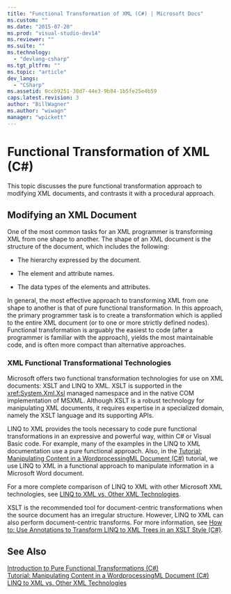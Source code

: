 ```yaml
---
title: "Functional Transformation of XML (C#) | Microsoft Docs"
ms.custom: ""
ms.date: "2015-07-20"
ms.prod: "visual-studio-dev14"
ms.reviewer: ""
ms.suite: ""
ms.technology: 
  - "devlang-csharp"
ms.tgt_pltfrm: ""
ms.topic: "article"
dev_langs: 
  - "CSharp"
ms.assetid: 0ccb9251-38d7-44e3-9b84-1b5fe25e4b59
caps.latest.revision: 3
author: "BillWagner"
ms.author: "wiwagn"
manager: "wpickett"
---
```

# Functional Transformation of XML (C#)
This topic discusses the pure functional transformation approach to modifying XML documents, and contrasts it with a procedural approach.  
  
## Modifying an XML Document  
 One of the most common tasks for an XML programmer is transforming XML from one shape to another. The shape of an XML document is the structure of the document, which includes the following:  
  
-   The hierarchy expressed by the document.  
  
-   The element and attribute names.  
  
-   The data types of the elements and attributes.  
  
 In general, the most effective approach to transforming XML from one shape to another is that of pure functional transformation. In this approach, the primary programmer task is to create a transformation which is applied to the entire XML document (or to one or more strictly defined nodes). Functional transformation is arguably the easiest to code (after a programmer is familiar with the approach), yields the most maintainable code, and is often more compact than alternative approaches.  
  
### XML Functional Transformational Technologies  
 Microsoft offers two functional transformation technologies for use on XML documents: XSLT and LINQ to XML. XSLT is supported in the <xref:System.Xml.Xsl> managed namespace and in the native COM implementation of MSXML. Although XSLT is a robust technology for manipulating XML documents, it requires expertise in a specialized domain, namely the XSLT language and its supporting APIs.  
  
 LINQ to XML provides the tools necessary to code pure functional transformations in an expressive and powerful way, within C# or Visual Basic code. For example, many of the examples in the LINQ to XML documentation use a pure functional approach. Also, in the [Tutorial: Manipulating Content in a WordprocessingML Document (C#)](../../../../csharp/programming-guide/concepts/linq/tutorial-manipulating-content-in-a-wordprocessingml-document.md) tutorial, we use LINQ to XML in a functional approach to manipulate information in a Microsoft Word document.  
  
 For a more complete comparison of LINQ to XML with other Microsoft XML technologies, see [LINQ to XML vs. Other XML Technologies](../../../../csharp/programming-guide/concepts/linq/linq-to-xml-vs-other-xml-technologies.md).  
  
 XSLT is the recommended tool for  document-centric transformations when the source document has an irregular structure. However, LINQ to XML can also perform document-centric transforms. For more information, see [How to: Use Annotations to Transform LINQ to XML Trees in an XSLT Style (C#)](../../../../csharp/programming-guide/concepts/linq/how-to-use-annotations-to-transform-linq-to-xml-trees-in-an-xslt-style.md).  
  
## See Also  
 [Introduction to Pure Functional Transformations (C#)](../../../../csharp/programming-guide/concepts/linq/introduction-to-pure-functional-transformations.md)   
 [Tutorial: Manipulating Content in a WordprocessingML Document (C#)](../../../../csharp/programming-guide/concepts/linq/tutorial-manipulating-content-in-a-wordprocessingml-document.md)   
 [LINQ to XML vs. Other XML Technologies](../../../../csharp/programming-guide/concepts/linq/linq-to-xml-vs-other-xml-technologies.md)